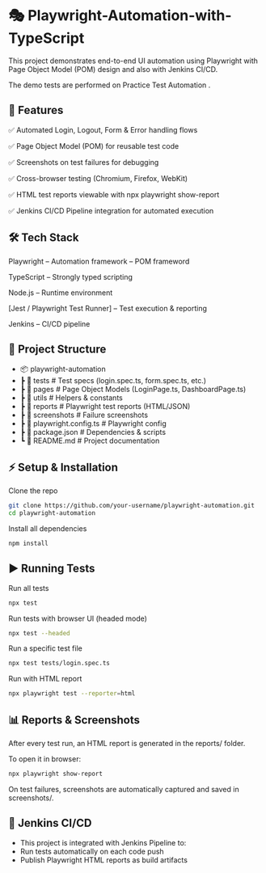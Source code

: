 # 🎭 Playwright-Automation-with-TypeScript
This project demonstrates end-to-end UI automation using Playwright with Page Object Model (POM) design and also with Jenkins CI/CD.

The demo tests are performed on Practice Test Automation
.

## 📌 Features

✅ Automated Login, Logout, Form & Error handling flows

✅ Page Object Model (POM) for reusable test code

✅ Screenshots on test failures for debugging

✅ Cross-browser testing (Chromium, Firefox, WebKit)

✅ HTML test reports viewable with npx playwright show-report

✅ Jenkins CI/CD Pipeline integration for automated execution

## 🛠️ Tech Stack

Playwright
 – Automation framework
 – POM frameword

TypeScript
 – Strongly typed scripting

Node.js
 – Runtime environment

[Jest / Playwright Test Runner] – Test execution & reporting

Jenkins
 – CI/CD pipeline

## 📂 Project Structure
- 📦 playwright-automation
- ┣ 📂 tests          # Test specs (login.spec.ts, form.spec.ts, etc.)
- ┣ 📂 pages          # Page Object Models (LoginPage.ts, DashboardPage.ts)
- ┣ 📂 utils          # Helpers & constants
- ┣ 📂 reports        # Playwright test reports (HTML/JSON)
- ┣ 📂 screenshots    # Failure screenshots
- ┣ 📜 playwright.config.ts   # Playwright config
- ┣ 📜 package.json   # Dependencies & scripts
- ┗ 📜 README.md      # Project documentation

## ⚡ Setup & Installation

Clone the repo
```bash
git clone https://github.com/your-username/playwright-automation.git
cd playwright-automation
```


Install all dependencies

```bash
npm install
```

## ▶️ Running Tests

Run all tests

```bash
npx test
```

Run tests with browser UI (headed mode)

```bash
npx test --headed
```

Run a specific test file

```bash
npx test tests/login.spec.ts
```

Run with HTML report
```bash
npx playwright test --reporter=html
```

##  📊 Reports & Screenshots

After every test run, an HTML report is generated in the reports/ folder.

To open it in browser:

```bash
npx playwright show-report
```

On test failures, screenshots are automatically captured and saved in screenshots/.


##  🚀 Jenkins CI/CD

- This project is integrated with Jenkins Pipeline to:
- Run tests automatically on each code push
- Publish Playwright HTML reports as build artifacts
